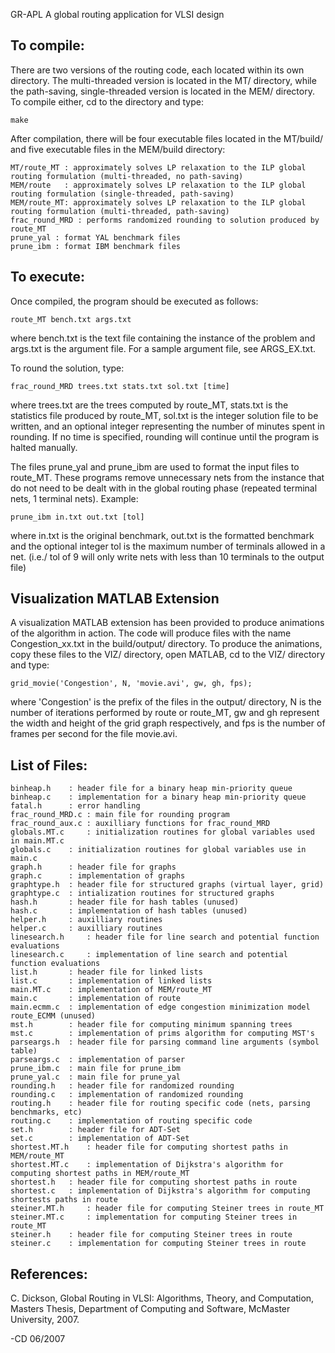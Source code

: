 GR-APL
A global routing application for VLSI design	

					
To compile:
-----------
There are two versions of the routing code, each located within its own directory.  The multi-threaded version is located in the MT/ directory, 
while the path-saving, single-threaded version is located in the MEM/ directory.  To compile either, cd to the directory and type:

	make
	
After compilation, there will be four executable files located in the MT/build/ and five executable files in the MEM/build directory:

	MT/route_MT : approximately solves LP relaxation to the ILP global routing formulation (multi-threaded, no path-saving)
	MEM/route   : approximately solves LP relaxation to the ILP global routing formulation (single-threaded, path-saving)
	MEM/route_MT: approximately solves LP relaxation to the ILP global routing formulation (multi-threaded, path-saving)
	frac_round_MRD : performs randomized rounding to solution produced by route_MT
	prune_yal : format YAL benchmark files
	prune_ibm : format IBM benchmark files
	
To execute:
-----------
Once compiled, the program should be executed as follows:

	route_MT bench.txt args.txt

where bench.txt is the text file containing the instance of the problem and args.txt is the argument file. 
For a sample argument file, see ARGS_EX.txt.

To round the solution, type:

	frac_round_MRD trees.txt stats.txt sol.txt [time]
	
where trees.txt are the trees computed by route_MT, stats.txt is the statistics file produced by route_MT, 
sol.txt is the integer solution file to be written, and an optional integer representing the number of 
minutes spent in rounding.   If no time is specified, rounding will continue until the program is halted 
manually.

The files prune_yal and prune_ibm are used to format the input files to route_MT.  These programs remove
unnecessary nets from the instance that do not need to be dealt with in the global routing phase (repeated
terminal nets, 1 terminal nets).  Example:

	prune_ibm in.txt out.txt [tol]
	
where in.txt is the original benchmark, out.txt is the formatted benchmark and the optional integer tol is
the maximum number of terminals allowed in a net.   (i.e./ tol of 9 will only write nets with less than 10
terminals to the output file)

Visualization MATLAB Extension
------------------------------
A visualization MATLAB extension has been provided to produce animations of the algorithm in action.  The code
will produce files with the name Congestion_xx.txt in the build/output/ directory.  To produce the animations, 
copy these files to the VIZ/ directory, open MATLAB, cd to the VIZ/ directory and type:

	grid_movie('Congestion', N, 'movie.avi', gw, gh, fps);

where 'Congestion' is the prefix of the files in the output/ directory, N is the number of iterations performed by
route or route_MT, gw and gh represent the width and height of the grid graph respectively, and fps is the number of
frames per second for the file movie.avi. 

List of Files:
--------------

	binheap.h 	 : header file for a binary heap min-priority queue
	binheap.c 	 : implementation for a binary heap min-priority queue
	fatal.h		 : error handling
	frac_round_MRD.c : main file for rounding program
	frac_round_aux.c : auxilliary functions for frac_round_MRD
	globals.MT.c	 : initialization routines for global variables used in main.MT.c
	globals.c	 : initialization routines for global variables use in main.c
	graph.h		 : header file for graphs
	graph.c 	 : implementation of graphs
	graphtype.h	 : header file for structured graphs (virtual layer, grid)
	graphtype.c	 : intialization routines for structured graphs
	hash.h		 : header file for hash tables (unused)
	hash.c 		 : implementation of hash tables (unused)
	helper.h	 : auxilliary routines
	helper.c	 : auxilliary routines
	linesearch.h	 : header file for line search and potential function evaluations
	linesearch.c	 : implementation of line search and potential function evaluations
	list.h		 : header file for linked lists
	list.c		 : implementation of linked lists
	main.MT.c	 : implementation of MEM/route_MT
	main.c		 : implementation of route
	main.ecmm.c	 : implementation of edge congestion minimization model route_ECMM (unused)
	mst.h		 : header file for computing minimum spanning trees
	mst.c		 : implementation of prims algorithm for computing MST's
	parseargs.h	 : header file for parsing command line arguments (symbol table)
	parseargs.c	 : implementation of parser
	prune_ibm.c	 : main file for prune_ibm
	prune_yal.c	 : main file for prune_yal
	rounding.h	 : header file for randomized rounding
	rounding.c	 : implementation of randomized rounding
	routing.h	 : header file for routing specific code (nets, parsing benchmarks, etc)
	routing.c	 : implementation of routing specific code
	set.h		 : header file for ADT-Set
	set.c		 : implementation of ADT-Set
	shortest.MT.h	 : header file for computing shortest paths in MEM/route_MT
	shortest.MT.c	 : implementation of Dijkstra's algorithm for computing shortest paths in MEM/route_MT
	shortest.h	 : header file for computing shortest paths in route
	shortest.c	 : implementation of Dijkstra's algorithm for computing shortests paths in route
	steiner.MT.h	 : header file for computing Steiner trees in route_MT
	steiner.MT.c	 : implementation for computing Steiner trees in route_MT
	steiner.h	 : header file for computing Steiner trees in route
	steiner.c	 : implementation for computing Steiner trees in route
 

References:
-----------

C. Dickson, Global Routing in VLSI: Algorithms, Theory, and Computation, Masters Thesis, Department of Computing
and Software, McMaster University, 2007.  

-CD 06/2007

